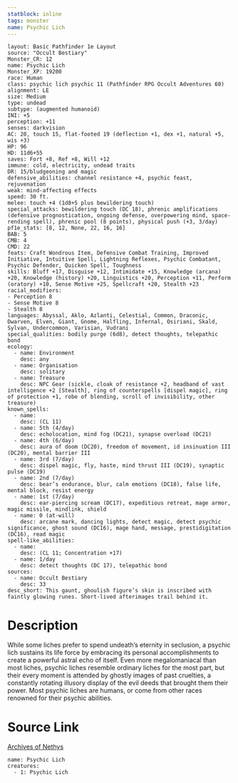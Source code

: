 ```yaml
---
statblock: inline
tags: monster
name: Psychic Lich
---
```

```statblock
layout: Basic Pathfinder 1e Layout
source: "Occult Bestiary"
Monster_CR: 12
name: Psychic Lich
Monster_XP: 19200
race: Human
class: psychic lich psychic 11 (Pathfinder RPG Occult Adventures 60)
alignment: LE
size: Medium
type: undead
subtype: (augmented humanoid)
INI: +5
perception: +11
senses: darkvision
AC: 20, touch 15, flat-footed 19 (deflection +1, dex +1, natural +5, wis +3)
HP: 96
HD: 11d6+55
saves: Fort +8, Ref +8, Will +12
immune: cold, electricity, undead traits
DR: 15/bludgeoning and magic
defensive_abilities: channel resistance +4, psychic feast, rejuvenation
weak: mind-affecting effects
speed: 30 ft.
melee: touch +4 (1d8+5 plus bewildering touch)
special_attacks: bewildering touch (DC 18), phrenic amplifications (defensive prognostication, ongoing defense, overpowering mind, space-rending spell), phrenic pool (8 points), physical push (+3, 3/day)
pf1e_stats: [8, 12, None, 22, 16, 16]
BAB: 5
CMB: 4
CMD: 22
feats: Craft Wondrous Item, Defensive Combat Training, Improved Initiative, Intuitive Spell, Lightning Reflexes, Psychic Combatant, Psychic Defender, Quicken Spell, Toughness
skills: Bluff +17, Disguise +12, Intimidate +15, Knowledge (arcana) +20, Knowledge (history) +20, Linguistics +20, Perception +11, Perform (oratory) +10, Sense Motive +25, Spellcraft +20, Stealth +23
racial_modifiers:
- Perception 8
- Sense Motive 8
- Stealth 8
languages: Abyssal, Aklo, Azlanti, Celestial, Common, Draconic, Dwarven, Elven, Giant, Gnome, Halfling, Infernal, Osiriani, Skald, Sylvan, Undercommon, Varisian, Vudrani
special_qualities: bodily purge (6d8), detect thoughts, telepathic bond
ecology:
  - name: Environment
    desc: any
  - name: Organisation
    desc: solitary
  - name: Treasure
    desc: NPC Gear (sickle, cloak of resistance +2, headband of vast intelligence +2 [Stealth], ring of counterspells [dispel magic], ring of protection +1, robe of blending, scroll of invisibility, other treasure)
known_spells:
  - name:
    desc: (CL 11)
  - name: 5th (4/day)
    desc: echolocation, mind fog (DC21), synapse overload (DC21)
  - name: 4th (6/day)
    desc: aura of doom (DC20), freedom of movement, id insinuation III (DC20), mental barrier III
  - name: 3rd (7/day)
    desc: dispel magic, fly, haste, mind thrust III (DC19), synaptic pulse (DC19)
  - name: 2nd (7/day)
    desc: bear’s endurance, blur, calm emotions (DC18), false life, mental block, resist energy
  - name: 1st (7/day)
    desc: ear-piercing scream (DC17), expeditious retreat, mage armor, magic missile, mindlink, shield
  - name: 0 (at-will)
    desc: arcane mark, dancing lights, detect magic, detect psychic significance, ghost sound (DC16), mage hand, message, prestidigitation (DC16), read magic
spell-like_abilities:
  - name:
    desc: (CL 11; Concentration +17)
  - name: 1/day
    desc: detect thoughts (DC 17), telepathic bond
sources:
  - name: Occult Bestiary
    desc: 33
desc_short: This gaunt, ghoulish figure’s skin is inscribed with faintly glowing runes. Short-lived afterimages trail behind it.
```
# Description
While some liches prefer to spend undeath’s eternity in seclusion, a psychic lich sustains its life force by embracing its personal accomplishments to create a powerful astral echo of itself. Even more megalomaniacal than most liches, psychic liches resemble ordinary liches for the most part, but their every moment is attended by ghostly images of past cruelties, a constantly rotating illusory display of the evil deeds that brought them their power. Most psychic liches are humans, or come from other races renowned for their psychic abilities.
# Source Link
[Archives of Nethys](https://aonprd.com/MonsterDisplay.aspx?ItemName=Psychic%20Lich)
```encounter-table
name: Psychic Lich
creatures:
  - 1: Psychic Lich
```
